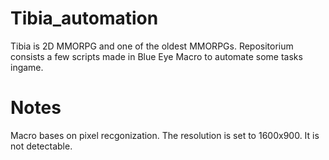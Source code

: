 # Tibia_automation
Tibia is 2D MMORPG and one of the oldest MMORPGs. Repositorium consists a few scripts made in Blue Eye Macro to automate some tasks ingame.

# Notes
Macro bases on pixel recgonization. 
The resolution is set to 1600x900.
It is not detectable.
